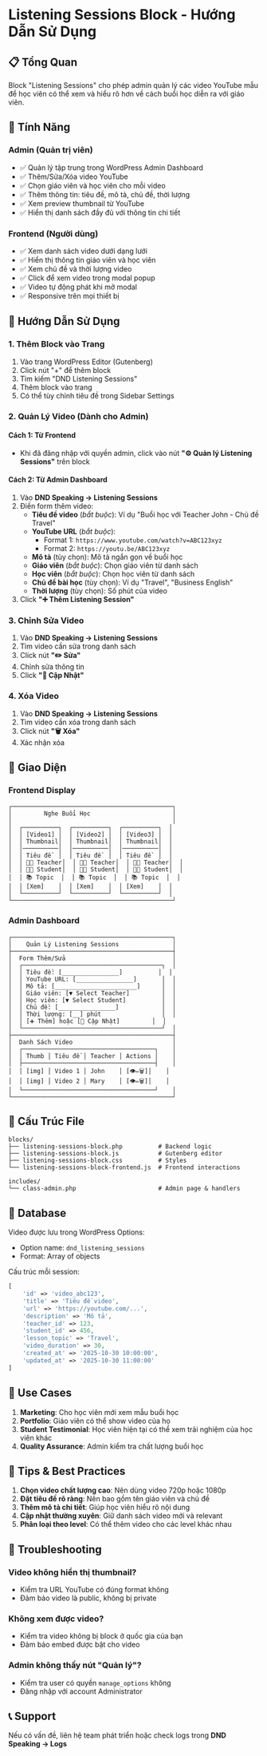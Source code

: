 # Listening Sessions Block - Hướng Dẫn Sử Dụng

## 📋 Tổng Quan

Block "Listening Sessions" cho phép admin quản lý các video YouTube mẫu để học viên có thể xem và hiểu rõ hơn về cách buổi học diễn ra với giáo viên.

## 🎯 Tính Năng

### Admin (Quản trị viên)
- ✅ Quản lý tập trung trong WordPress Admin Dashboard
- ✅ Thêm/Sửa/Xóa video YouTube
- ✅ Chọn giáo viên và học viên cho mỗi video
- ✅ Thêm thông tin: tiêu đề, mô tả, chủ đề, thời lượng
- ✅ Xem preview thumbnail từ YouTube
- ✅ Hiển thị danh sách đầy đủ với thông tin chi tiết

### Frontend (Người dùng)
- ✅ Xem danh sách video dưới dạng lưới
- ✅ Hiển thị thông tin giáo viên và học viên
- ✅ Xem chủ đề và thời lượng video
- ✅ Click để xem video trong modal popup
- ✅ Video tự động phát khi mở modal
- ✅ Responsive trên mọi thiết bị

## 📝 Hướng Dẫn Sử Dụng

### 1. Thêm Block vào Trang

1. Vào trang WordPress Editor (Gutenberg)
2. Click nút "+" để thêm block
3. Tìm kiếm "DND Listening Sessions"
4. Thêm block vào trang
5. Có thể tùy chỉnh tiêu đề trong Sidebar Settings

### 2. Quản Lý Video (Dành cho Admin)

#### Cách 1: Từ Frontend
- Khi đã đăng nhập với quyền admin, click vào nút **"⚙️ Quản lý Listening Sessions"** trên block

#### Cách 2: Từ Admin Dashboard
1. Vào **DND Speaking → Listening Sessions**
2. Điền form thêm video:
   - **Tiêu đề video** (*bắt buộc*): Ví dụ "Buổi học với Teacher John - Chủ đề Travel"
   - **YouTube URL** (*bắt buộc*): 
     - Format 1: `https://www.youtube.com/watch?v=ABC123xyz`
     - Format 2: `https://youtu.be/ABC123xyz`
   - **Mô tả** (tùy chọn): Mô tả ngắn gọn về buổi học
   - **Giáo viên** (*bắt buộc*): Chọn giáo viên từ danh sách
   - **Học viên** (*bắt buộc*): Chọn học viên từ danh sách
   - **Chủ đề bài học** (tùy chọn): Ví dụ "Travel", "Business English"
   - **Thời lượng** (tùy chọn): Số phút của video
3. Click **"➕ Thêm Listening Session"**

### 3. Chỉnh Sửa Video

1. Vào **DND Speaking → Listening Sessions**
2. Tìm video cần sửa trong danh sách
3. Click nút **"✏️ Sửa"**
4. Chỉnh sửa thông tin
5. Click **"💾 Cập Nhật"**

### 4. Xóa Video

1. Vào **DND Speaking → Listening Sessions**
2. Tìm video cần xóa trong danh sách
3. Click nút **"🗑️ Xóa"**
4. Xác nhận xóa

## 🎨 Giao Diện

### Frontend Display
```
┌─────────────────────────────────────────────┐
│         Nghe Buổi Học                       │
│                                             │
│  ┌──────────┐  ┌──────────┐  ┌──────────┐  │
│  │ [Video1] │  │ [Video2] │  │ [Video3] │  │
│  │ Thumbnail│  │ Thumbnail│  │ Thumbnail│  │
│  │──────────│  │──────────│  │──────────│  │
│  │ Tiêu đề  │  │ Tiêu đề  │  │ Tiêu đề  │  │
│  │ 👨‍🏫 Teacher│  │ 👨‍🏫 Teacher│  │ 👨‍🏫 Teacher│  │
│  │ 👨‍🎓 Student│  │ 👨‍🎓 Student│  │ 👨‍🎓 Student│  │
│  │ 📚 Topic  │  │ 📚 Topic  │  │ 📚 Topic  │  │
│  │ [Xem]    │  │ [Xem]    │  │ [Xem]    │  │
│  └──────────┘  └──────────┘  └──────────┘  │
└─────────────────────────────────────────────┘
```

### Admin Dashboard
```
┌─────────────────────────────────────────────┐
│    Quản Lý Listening Sessions               │
├─────────────────────────────────────────────┤
│  Form Thêm/Sửa                              │
│  ┌───────────────────────────────────────┐  │
│  │ Tiêu đề: [________________]          │  │
│  │ YouTube URL: [________________]       │  │
│  │ Mô tả: [_______________________]      │  │
│  │ Giáo viên: [▼ Select Teacher]         │  │
│  │ Học viên: [▼ Select Student]          │  │
│  │ Chủ đề: [________________]            │  │
│  │ Thời lượng: [__] phút                 │  │
│  │ [➕ Thêm] hoặc [💾 Cập Nhật]         │  │
│  └───────────────────────────────────────┘  │
├─────────────────────────────────────────────┤
│  Danh Sách Video                            │
│  ┌─────────────────────────────────────┐    │
│  │ Thumb │ Tiêu đề │ Teacher │ Actions │    │
│  ├─────────────────────────────────────┤    │
│  │ [img] │ Video 1 │ John    │ [👁️✏️🗑️]│    │
│  │ [img] │ Video 2 │ Mary    │ [👁️✏️🗑️]│    │
│  └─────────────────────────────────────┘    │
└─────────────────────────────────────────────┘
```

## 📁 Cấu Trúc File

```
blocks/
├── listening-sessions-block.php          # Backend logic
├── listening-sessions-block.js           # Gutenberg editor
├── listening-sessions-block.css          # Styles
└── listening-sessions-block-frontend.js  # Frontend interactions

includes/
└── class-admin.php                       # Admin page & handlers
```

## 🔧 Database

Video được lưu trong WordPress Options:
- Option name: `dnd_listening_sessions`
- Format: Array of objects

Cấu trúc mỗi session:
```php
[
    'id' => 'video_abc123',
    'title' => 'Tiêu đề video',
    'url' => 'https://youtube.com/...',
    'description' => 'Mô tả',
    'teacher_id' => 123,
    'student_id' => 456,
    'lesson_topic' => 'Travel',
    'video_duration' => 30,
    'created_at' => '2025-10-30 10:00:00',
    'updated_at' => '2025-10-30 11:00:00'
]
```

## 🎯 Use Cases

1. **Marketing**: Cho học viên mới xem mẫu buổi học
2. **Portfolio**: Giáo viên có thể show video của họ
3. **Student Testimonial**: Học viên hiện tại có thể xem trải nghiệm của học viên khác
4. **Quality Assurance**: Admin kiểm tra chất lượng buổi học

## 🚀 Tips & Best Practices

1. **Chọn video chất lượng cao**: Nên dùng video 720p hoặc 1080p
2. **Đặt tiêu đề rõ ràng**: Nên bao gồm tên giáo viên và chủ đề
3. **Thêm mô tả chi tiết**: Giúp học viên hiểu rõ nội dung
4. **Cập nhật thường xuyên**: Giữ danh sách video mới và relevant
5. **Phân loại theo level**: Có thể thêm video cho các level khác nhau

## 🐛 Troubleshooting

### Video không hiển thị thumbnail?
- Kiểm tra URL YouTube có đúng format không
- Đảm bảo video là public, không bị private

### Không xem được video?
- Kiểm tra video không bị block ở quốc gia của bạn
- Đảm bảo embed được bật cho video

### Admin không thấy nút "Quản lý"?
- Kiểm tra user có quyền `manage_options` không
- Đăng nhập với account Administrator

## 📞 Support

Nếu có vấn đề, liên hệ team phát triển hoặc check logs trong **DND Speaking → Logs**
